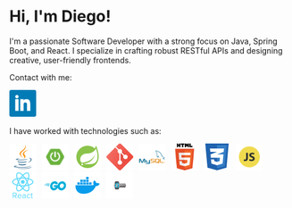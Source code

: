 <h1>Hi, I'm Diego!</h1>



I'm a passionate Software Developer with a strong focus on Java, Spring Boot, and React. I specialize in crafting robust RESTful APIs and designing creative, user-friendly frontends.

Contact with me:

<a href="https://www.linkedin.com/in/diego-parula">
  <img src="https://github.com/DiegoParula/DiegoParula/blob/main/317725_linkedin_social_icon%20(1).png" alt="LinkedIn Profile" width="48" height="48">
</a>

I have worked with technologies such as:

<img src="4373217_java_logo_logos_icon.png" alt="Java" width="48" height="48" style="margin-right: 10px; display: inline-block;"><img src="fTL08u_H_400x400.png" alt="Spring Boot" width="48" height="48" style="margin-right: 10px; display: inline-block;"><img src="icons8-spring-boot-48.png" alt="Spring" width="48" height="48" style="margin-right: 10px; display: inline-block;"><img src="2993773_git_social media_icon.png" alt="Git" width="48" height="48" style="margin-right: 10px; display: inline-block;"><img src="1012821_code_development_logo_mysql_icon.png" alt="MySql" width="48" height="48" style="margin-right: 10px; display: inline-block;"><img src="65687_html_logo_html5_5_five_icon.png" alt="Html" width="48" height="48" style="margin-right: 10px; display: inline-block;"><img src="317756_badge_css_css3_achievement_award_icon (1).png" alt="css" width="48" height="48" style="margin-right: 10px; display: inline-block;"><img src="652581_code_command_develop_javascript_language_icon.png" alt="JavaScript" width="48" height="48" style="margin-right: 10px; display: inline-block;"><img src="7423887_react_react native_icon.png" alt="React" width="48" height="48" style="margin-right: 10px; display: inline-block;"><img src="Go-Logo_Blue.png" alt="Go" width="48" height="48" style="margin-right: 10px; display: inline-block;"><img src="4373190_docker_logo_logos_icon.png" alt="Docker" width="48" height="48" style="margin-right: 10px; display: inline-block;"><img src="o-que-e-keycloak-logo.jpg" alt="Keycloak" width="48" height="48" style="margin-right: 10px; display: inline-block;">



